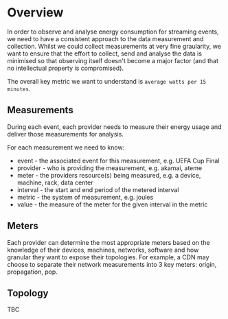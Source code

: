 # Overview

In order to observe and analyse energy consumption for streaming events, we need to have a consistent approach to the data measurement and collection.  Whilst we could collect measurements at very fine graularity, we want to ensure that the effort to collect, send and analyse the data is minimised so that observing itself doesn't become a major factor (and that no intellectual property is compromised).

The overall key metric we want to understand is `average watts per 15 minutes`.

## Measurements

During each event, each provider needs to measure their energy usage and deliver those measurements for analysis.

For each measurement we need to know:

* event - the associated event for this measurement, e.g. UEFA Cup Final
* provider - who is providing the measurement, e.g. akamai, ateme
* meter - the providers resource(s) being measured, e.g. a device, machine, rack, data center
* interval - the start and end period of the metered interval
* metric - the system of measurement, e.g. joules
* value - the measure of the meter for the given interval in the metric

## Meters

Each provider can determine the most appropriate meters based on the knowledge of their devices, machines, networks, software and how granular they want to expose their topologies.  For example, a CDN may choose to separate their network measurements into 3 key meters: origin, propagation, pop.

## Topology

TBC
